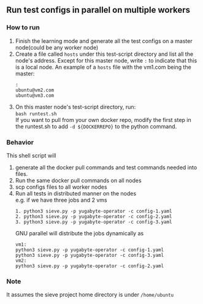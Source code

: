 ## Run test configs in parallel on multiple workers

### How to run
1. Finish the learning mode and generate all the test configs on a master node(could be any worker node)
2. Create a file called `hosts` under this test-script directory and list all the node's address. Except for this master node, write `:` to indicate that this is a local node. An example of a `hosts` file with the vm1.com being the master:
    ```
    :
    ubuntu@vm2.com
    ubuntu@vm3.com
    ```
3. On this master node's test-script directory, run:  
    `bash runtest.sh`  
    If you want to pull from your own docker repo, modify the first step in the runtest.sh to add `-d ${DOCKERREPO}` to the python command.  

### Behavior  
This shell script will
1. generate all the docker pull commands and test commands needed into files.
2. Run the same docker pull commands on all nodes
3. scp configs files to all worker nodes
4. Run all tests in distributed manner on the nodes  
    e.g. if we have three jobs and 2 vms
    ```
    1. python3 sieve.py -p yugabyte-operator -c config-1.yaml
    2. python3 sieve.py -p yugabyte-operator -c config-2.yaml
    3. python3 sieve.py -p yugabyte-operator -c config-3.yaml
    ```
    GNU parallel will distribute the jobs dynamically as
    ```
    vm1:
    python3 sieve.py -p yugabyte-operator -c config-1.yaml
    python3 sieve.py -p yugabyte-operator -c config-3.yaml
    vm2:
    python3 sieve.py -p yugabyte-operator -c config-2.yaml
    ```

### Note
It assumes the sieve project home directory is under `/home/ubuntu`
